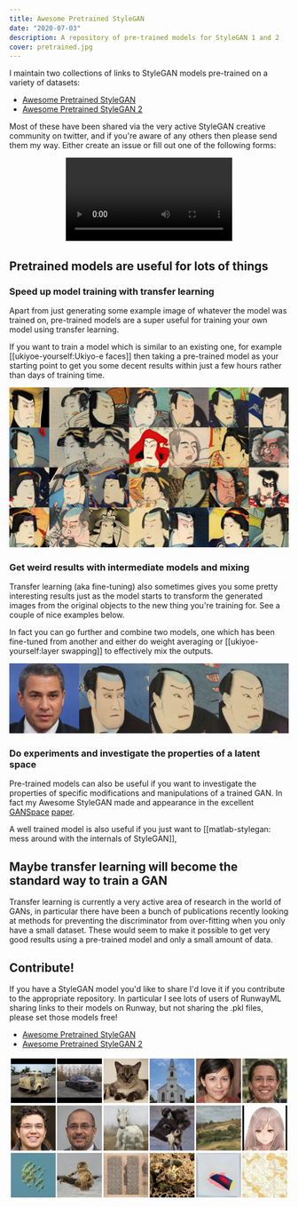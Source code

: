 ```yaml
---
title: Awesome Pretrained StyleGAN
date: "2020-07-03"
description: A repository of pre-trained models for StyleGAN 1 and 2
cover: pretrained.jpg
---
```


I maintain two collections of links to StyleGAN models pre-trained on a variety of datasets:

- [Awesome Pretrained StyleGAN](https://github.com/justinpinkney/awesome-pretrained-stylegan)
- [Awesome Pretrained StyleGAN 2](https://github.com/justinpinkney/awesome-pretrained-stylegan2)

Most of these have been shared via the very active StyleGAN creative community on twitter, and if you're aware of any others then please send them my way. Either create an issue or fill out one of the following forms:

<p align="center">
<video controls src="tiled.mp4" loop="true"></video>
</p>


## Pretrained models are useful for lots of things

### Speed up model training with transfer learning

Apart from just generating some example image of whatever the model was trained on, pre-trained models are a super useful for training your own model using transfer learning.

If you want to train a model which is similar to an existing one, for example [[ukiyoe-yourself:Ukiyo-e faces]] then taking a pre-trained model as your starting point to get you some decent results within just a few hours rather than days of training time.

![](../ukiyoe-yourself/fakes000312.jpg)

### Get weird results with intermediate models and mixing

Transfer learning (aka fine-tuning) also sometimes gives you some pretty interesting results just as the model starts to transform the generated images from the original objects to the new thing you're training for. See a couple of nice examples below.

<Tweet tweetLink="Norod78/status/1255200236181630979" />
<Tweet tweetLink="mmariansky/status/1226756838613491713" />

In fact you can go further and combine two models, one which has been fine-tuned from another and either do weight averaging or [[ukiyoe-yourself:layer swapping]] to effectively mix the outputs.

![](../ukiyoe-yourself/montage.jpg)

### Do experiments and investigate the properties of a latent space

Pre-trained models can also be useful if you want to investigate the properties of specific modifications and manipulations of a trained GAN. In fact my Awesome StyleGAN made and appearance in the excellent [GANSpace](https://github.com/harskish/ganspace) [paper](https://arxiv.org/abs/2004.02546).

A well trained model is also useful if you just want to [[matlab-stylegan:  mess around with the internals of StyleGAN]],

## Maybe transfer learning will become the standard way to train a GAN

Transfer learning is currently a very active area of research in the world of GANs, in particular there have been a bunch of publications recently looking at methods for preventing the discriminator from over-fitting when you only have a small dataset. These would seem to make it possible to get very good results using a pre-trained model and only a small amount of data.

## Contribute!

If you have a StyleGAN model you'd like to share I'd love it if you contribute to the appropriate repository. In particular I see lots of users of RunwayML sharing links to their models on Runway, but not sharing the .pkl files, please set those models free!

- [Awesome Pretrained StyleGAN](https://github.com/justinpinkney/awesome-pretrained-stylegan)
- [Awesome Pretrained StyleGAN 2](https://github.com/justinpinkney/awesome-pretrained-stylegan2)

![](pretrained.jpg)